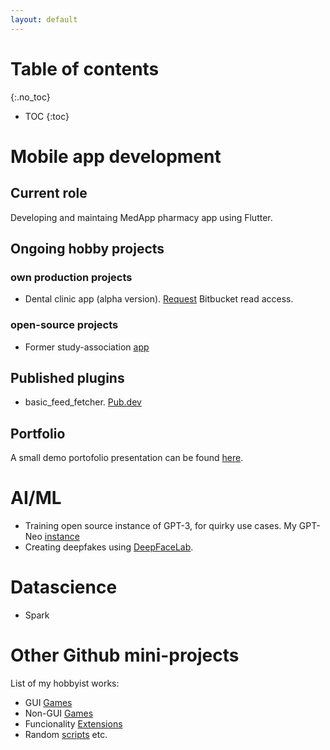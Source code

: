 ```yaml
---
layout: default
---
```


Table of contents
==================
{:.no_toc}
* TOC
{:toc}

Mobile app development
=======================
## Current role
Developing and maintaing MedApp pharmacy app using Flutter.

## Ongoing hobby projects

### own production projects

+ Dental clinic app (alpha version). [Request](mailto:ahalmehul+access.request@gmail.com?subject=Bitbucket%20Read%20Access%20Request%20(AH)&body=Hi%2C%0D%0A%0D%0AI%20would%20like%20to%20request%20simple%20read%20access%20to%20your%20private%20Bitbucket%20project%20at%20AH.%0D%0A%E2%AC%87%E2%AC%87%E2%AC%87%E2%AC%87%E2%AC%87%E2%AC%87%E2%AC%87%E2%AC%87%E2%AC%87%E2%AC%87%E2%AC%87%E2%AC%87%E2%AC%87%E2%AC%87%E2%AC%87%20Please%20type%20in%20any%20personalized%20message%20below%20this%20line%20%E2%AC%87%E2%AC%87%E2%AC%87%E2%AC%87%E2%AC%87%E2%AC%87%E2%AC%87%E2%AC%87%E2%AC%87%E2%AC%87%E2%AC%87%E2%AC%87%E2%AC%87%E2%AC%87%E2%AC%87%0D%0A%0D%0A%0D%0A%0D%0AKind%20regards%2C%0D%0AThe%20Inspector) Bitbucket read access.

### open-source projects

+ Former study-association [app](https://github.com/svthalia/Reaxit)

## Published plugins
+ basic_feed_fetcher. [Pub.dev](https://pub.dev/packages/basic_feed_fetcher)

## Portfolio
A small demo portofolio presentation can be found [here](https://1drv.ms/p/s!AqlOwfoXgAPB9zf41AJ1j7mMDkkt).

# AI/ML
+ Training open source instance of GPT-3, for quirky use cases. My GPT-Neo [instance](https://drive.google.com/drive/folders/1uWQ5mHiPoofg0f6EL5NACNlrYwJYDDIJ?usp=sharing)
+ Creating deepfakes using [DeepFaceLab](https://github.com/iperov/DeepFaceLab).

# Datascience
+ Spark

# Other Github mini-projects
List of my hobbyist works:
+ GUI [Games](https://lahaluhem.github.io/GUI_Games/)
+ Non-GUI [Games](https://lahaluhem.github.io/Non-GUI_Games/)
+ Funcionality [Extensions](https://lahaluhem.github.io/Extensions/)
+ Random [scripts](https://lahaluhem.github.io/Other_Programs/) etc.
